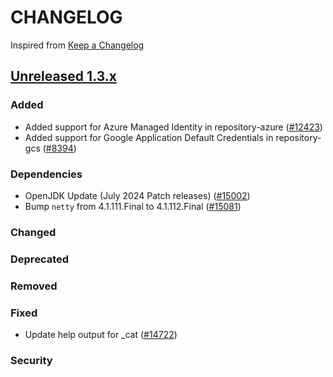 # CHANGELOG

Inspired from [Keep a Changelog](https://keepachangelog.com/en/1.0.0/)

## [Unreleased 1.3.x]

### Added
- Added support for Azure Managed Identity in repository-azure ([#12423](https://github.com/opensearch-project/OpenSearch/issues/12423))
- Added support for Google Application Default Credentials in repository-gcs ([#8394](https://github.com/opensearch-project/OpenSearch/pull/8394))
### Dependencies
- OpenJDK Update (July 2024 Patch releases) ([#15002](https://github.com/opensearch-project/OpenSearch/pull/15002))
- Bump `netty` from 4.1.111.Final to 4.1.112.Final ([#15081](https://github.com/opensearch-project/OpenSearch/pull/15081))

### Changed
### Deprecated
### Removed
### Fixed
- Update help output for _cat ([#14722](https://github.com/opensearch-project/OpenSearch/pull/14722))

### Security

[Unreleased 1.3.x]: https://github.com/opensearch-project/OpenSearch/compare/1.3.18...HEAD
